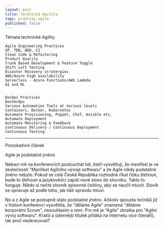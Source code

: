 ```yaml
---
layout: post
title: Technická Agilita
tags: praktiky agile
published: false
---
```


Témata technické Agility.


    Agile Engineering Practices
    XP, TDD, BDD, CI
    Clean Code & Refactoring
    Product Quality
    Trunk Based Development & Feature Toggle
    Shift Left Testing
    Disaster Recovery stratergies
    AWS/Azure high availability
    Serverless - Azure Functions/AWS Lambda
    AI and ML


    DevOps Practices
    DevSecOps
    Various Automation Tools at Various levels
    Containers, Docker, Kubernetes
    Automate Provisioning, Puppet, Chef, Ansible etc.
    Automate Deployment
    Automate Monitoring & Feedback
    Continuous Delivery / Continuous Deployment
    Continuous Testing

***************

Provokativní článek

Agile je podstatné jméno

Nebaví mě na konferencích poslouchat lidi, kteří vysvětlují, že manifest je ve skutečnosti
"Manifest Agilního vývoje softwaru" a že Agile nikdy podstatné jméno nebylo.
Pokud se celá Česká Republika rozhodne říkat řízku šlehoun, bude to šlehoun a jazykovědci
zapíší nové slovo do slovníku. Takto to funguje. Nikdo si nečte slovník spisovné češtiny, aby
se naučil mluvit. Slovík se upravuje až podle toho, jak lidé opravdu mluví.

No a z Agile se postupně stalo podstatné jméno.
Ačkoliv spousta řečníků již v historii konferencí vysvětlila,
že "děláme Agile" znamená "děláme korporátní Scrum", nesouhlasím s nimi.
Pro mě je "Agile" zkratka pro "Agilní vývoj softwaru".
Kratší a údernější titulek přiláká na internetu více čtenářů, tak proč nezkracovat?

